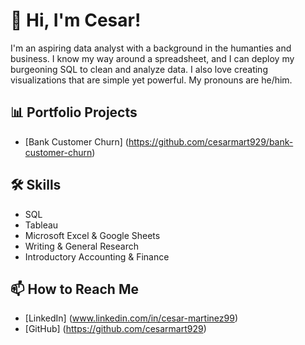 # 👋 Hi, I'm Cesar!

I'm an aspiring data analyst with a background in the humanties and business. I know my way around a spreadsheet, and I can deploy my burgeoning SQL to clean and analyze data. I also love creating visualizations that are simple yet powerful. My pronouns are he/him.

## 📊 Portfolio Projects

- [Bank Customer Churn] (https://github.com/cesarmart929/bank-customer-churn)

## 🛠 Skills

- SQL
- Tableau
- Microsoft Excel & Google Sheets
- Writing & General Research
- Introductory Accounting & Finance

## 📫 How to Reach Me

- [LinkedIn] (www.linkedin.com/in/cesar-martinez99)
- [GitHub] (https://github.com/cesarmart929)

<!--
**cesarmart929/cesarmart929** is a ✨ _special_ ✨ repository because its `README.md` (this file) appears on your GitHub profile.

Here are some ideas to get you started:

- 🔭 I’m currently working on ...
- 🌱 I’m currently learning ...
- 👯 I’m looking to collaborate on ...
- 🤔 I’m looking for help with ...
- 💬 Ask me about ...
- 📫 How to reach me: ...
- 😄 Pronouns: ...
- ⚡ Fun fact: ...
-->
